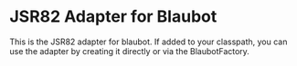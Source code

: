 # JSR82 Adapter for Blaubot
This is the JSR82 adapter for blaubot.
If added to your classpath, you can use the adapter by creating it directly or via the BlaubotFactory.